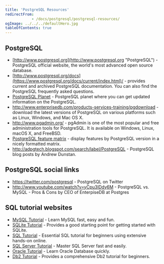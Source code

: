 ```yaml
---
title: 'PostgreSQL Resources'
redirectFrom: 
            - /docs/postgresql/postgresql-resources/
ogImage: ../../../defaultHero.jpg
tableOfContents: true
---
```



## PostgreSQL



- [http://www.postgresql.org](http://www.postgresql.org "PostgreSQL") - PostgreSQL official website, the world's most advanced open source database.
- [http://www.postgresql.org/docs](https://www.postgresql.org/docs/current/index.html)/ - provides current and archived PostgreSQL documentation. You can also find the PostgreSQL frequently asked questions.
- [PostgreSQL Planet](https://planet.postgresql.org/) - PostgreSQL planet where you can get updated information on the PostgreSQL.
- <http://www.enterprisedb.com/products-services-training/pgdownload> - download the latest versions of PostgreSQL on various platforms such as Linux, Windows, and Mac OS X.
- <http://www.pgadmin.org/> - pgAdmin is one of the most popular and free administration tools for PostgreSQL. It is available on Windows, Linux, macOS X, and FreeBSD.
- [PostgreSQL feature matrix](https://www.postgresql.org/about/featurematrix/) - display features by PostgreSQL version in a nicely formatted matrix.
- <http://adpgtech.blogspot.com/search/label/PostgreSQL> - PostgreSQL blog posts by Andrew Dunstan.





## PostgreSQL social links



- <https://twitter.com/postgresql> - PostgreSQL on Twitter
- <http://www.youtube.com/watch?v=yCpu3IDdy6M> - PostgreSQL vs. MySQL - Pros & Cons by CEO of EnterpiseDB at Postgres





## SQL tutorial websites



- [MySQL Tutorial](http://www.mysqltutorial.org/ "MySQL Tutorial") - Learn MySQL fast, easy and fun.
- [SQLite Tutorial](https:/www.sqlitetutorial.net "Db2 Tutorial") - Provides a good starting point for getting started with SQLite.
- [SQL Tutorial](http://www.sqltutorial.org/ "SQL Tutorial") - Essential SQL tutorial for beginners using extensive hands-on online.
- [SQL Server Tutorial](http://www.sqlservertutorial.net/ "SQL Server Tutorial") - Master SQL Server fast and easily.
- [Oracle Tutorial](http://www.oracletutorial.com/ "Oracle Tutorial") - Learn Oracle Database quickly.
- [Db2 Tutorial](https://www.db2tutorial.com/ "Db2 Tutorial") - Provides a comprehensive Db2 tutorial for beginners.


